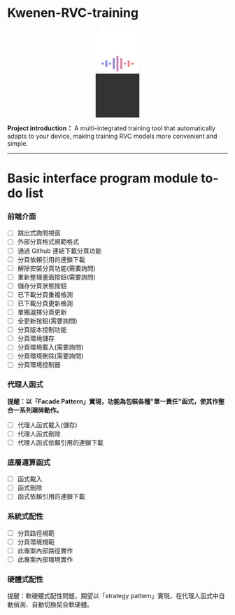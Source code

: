 # Kwenen-RVC-training

<div align="center">
  <img src="https://github.com/FlyDogDaDa/Kwenen-RVC-training/raw/6c459edee03137a68d0bfbb3deba28ec5940d031/WebUI/Kwenen-RVC-training_Icon.png" height="100px" width="100px" style="background-color: #333333; border-radius: 5px;"/>
  <div style="width: 100px; height: 100px; background-color: #333333;"></div>
</div>

**Project introduction：**
A multi-integrated training tool that automatically adapts to your device, making training RVC models more convenient and simple.

---

# Basic interface program module to-do list

### 前端介面

- [ ] 跳出式詢問視窗
- [ ] 外部分頁格式規範格式
- [ ] 通過 Github 連結下載分頁功能
- [ ] 分頁依賴引用的連鎖下載
- [ ] 解除安裝分頁功能(需要詢問)
- [ ] 重新整理畫面按鈕(需要詢問)
- [ ] 儲存分頁狀態按鈕
- [ ] 已下載分頁重複檢測
- [ ] 已下載分頁更新檢測
- [ ] 單獨選擇分頁更新
- [ ] 全更新按鈕(需要詢問)
- [ ] 分頁版本控制功能
- [ ] 分頁環境儲存
- [ ] 分頁環境載入(需要詢問)
- [ ] 分頁環境刪除(需要詢問)
- [ ] 分頁環境控制器

### 代理人函式

**提醒：以「Facade Pattern」實現，功能為包裝各種"單一責任"函式，使其作整合一系列瑣碎動作。**

- [ ] 代理人函式載入(儲存)
- [ ] 代理人函式刪除
- [ ] 代理人函式依賴引用的連鎖下載

### 底層運算函式

- [ ] 函式載入
- [ ] 函式刪除
- [ ] 函式依賴引用的連鎖下載

### 系統式配性

- [ ] 分頁路徑規範
- [ ] 分頁環境規範
- [ ] 此專案內部路徑實作
- [ ] 此專案內部環境實作

### 硬體式配性

提醒：軟硬體式配性問題，期望以「strategy pattern」實現，在代理人函式中自動偵測、自動切換契合軟硬體。
